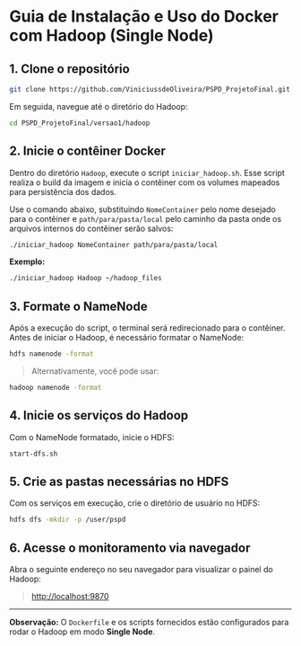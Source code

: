 # Guia de Instalação e Uso do Docker com Hadoop (Single Node)

## 1. Clone o repositório

```bash
git clone https://github.com/ViniciussdeOliveira/PSPD_ProjetoFinal.git
```

Em seguida, navegue até o diretório do Hadoop:

```bash
cd PSPD_ProjetoFinal/versao1/hadoop
```

## 2. Inicie o contêiner Docker

Dentro do diretório `Hadoop`, execute o script `iniciar_hadoop.sh`.
Esse script realiza o build da imagem e inicia o contêiner com os volumes mapeados para persistência dos dados.

Use o comando abaixo, substituindo `NomeContainer` pelo nome desejado para o contêiner e `path/para/pasta/local` pelo caminho da pasta onde os arquivos internos do contêiner serão salvos:

```bash
./iniciar_hadoop NomeContainer path/para/pasta/local
```

**Exemplo:**

```bash
./iniciar_hadoop Hadoop ~/hadoop_files
```

## 3. Formate o NameNode

Após a execução do script, o terminal será redirecionado para o contêiner. Antes de iniciar o Hadoop, é necessário formatar o NameNode:

```bash
hdfs namenode -format
```

> Alternativamente, você pode usar:

```bash
hadoop namenode -format
```

## 4. Inicie os serviços do Hadoop

Com o NameNode formatado, inicie o HDFS:

```bash
start-dfs.sh
```

## 5. Crie as pastas necessárias no HDFS

Com os serviços em execução, crie o diretório de usuário no HDFS:

```bash
hdfs dfs -mkdir -p /user/pspd
```

## 6. Acesse o monitoramento via navegador

Abra o seguinte endereço no seu navegador para visualizar o painel do Hadoop:

> [http://localhost:9870](http://localhost:9870)

---

**Observação:**
O `Dockerfile` e os scripts fornecidos estão configurados para rodar o Hadoop em modo **Single Node**.
